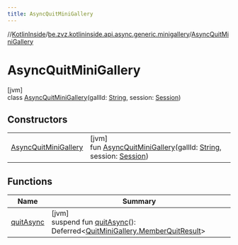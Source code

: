 ```yaml
---
title: AsyncQuitMiniGallery
---
```

//[KotlinInside](../../../index.html)/[be.zvz.kotlininside.api.async.generic.minigallery](../index.html)/[AsyncQuitMiniGallery](index.html)



# AsyncQuitMiniGallery



[jvm]\
class [AsyncQuitMiniGallery](index.html)(gallId: [String](https://kotlinlang.org/api/latest/jvm/stdlib/kotlin/-string/index.html), session: [Session](../../be.zvz.kotlininside.session/-session/index.html))



## Constructors


| | |
|---|---|
| [AsyncQuitMiniGallery](-async-quit-mini-gallery.html) | [jvm]<br>fun [AsyncQuitMiniGallery](-async-quit-mini-gallery.html)(gallId: [String](https://kotlinlang.org/api/latest/jvm/stdlib/kotlin/-string/index.html), session: [Session](../../be.zvz.kotlininside.session/-session/index.html)) |


## Functions


| Name | Summary |
|---|---|
| [quitAsync](quit-async.html) | [jvm]<br>suspend fun [quitAsync](quit-async.html)(): Deferred&lt;[QuitMiniGallery.MemberQuitResult](../../be.zvz.kotlininside.api.generic.minigallery/-quit-mini-gallery/-member-quit-result/index.html)&gt; |

